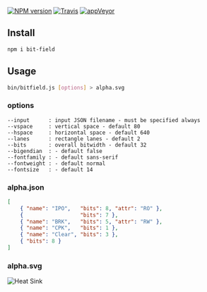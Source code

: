 [![NPM version](https://img.shields.io/npm/v/bit-field.svg)](https://www.npmjs.org/package/bit-field)
[![Travis ](https://travis-ci.org/drom/bitfield.svg?branch=master)](https://travis-ci.org/drom/bitfield)
[![appVeyor](https://ci.appveyor.com/api/projects/status/o4q4cpfclmqnxgmy?svg=true)](https://ci.appveyor.com/project/drom/bitfield)

## Install

```sh
npm i bit-field
```

## Usage

```sh
bin/bitfield.js [options] > alpha.svg
```

### options

```
--input      : input JSON filename - must be specified always
--vspace     : vertical space - default 80
--hspace     : horizontal space - default 640
--lanes      : rectangle lanes - default 2
--bits       : overall bitwidth - default 32
--bigendian  : - default false
--fontfamily : - default sans-serif
--fontweight : - default normal
--fontsize   : - default 14
```

### alpha.json

```json
[
    { "name": "IPO",   "bits": 8, "attr": "RO" },
    {                  "bits": 7 },
    { "name": "BRK",   "bits": 5, "attr": "RW" },
    { "name": "CPK",   "bits": 1 },
    { "name": "Clear", "bits": 3 },
    { "bits": 8 }
]
```
### alpha.svg

![Heat Sink](https://rawgit.com/drom/bitfield/master/test/alpha.svg)
